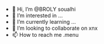 - 👋 Hi, I’m @BROLY soualhi
- 👀 I’m interested in ...
- 🌱 I’m currently learning ...
- 💞️ I’m looking to collaborate on xnx
- 📫 How to reach me .menu

<!---
Nory01/Nory01 is a ✨ special ✨ repository because its `README.md` (this file) appears on your GitHub profile.
You can click the Preview link to take a look at your changes.
--->
